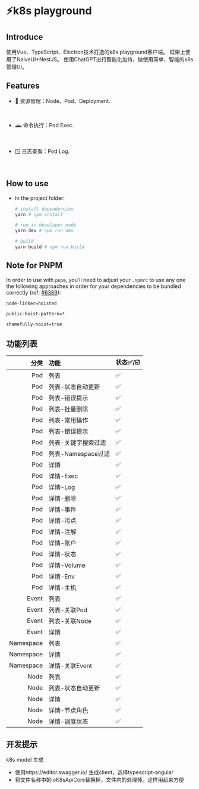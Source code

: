  
# ⚡k8s playground

 
 
## Introduce
使用Vue、TypeScript、Electron技术打造的k8s playground客户端。
框架上使用了NaiveUI+NestJS。
使用ChatGPT进行智能化加持，做使用简单、智能的k8s 管理UI。

## Features

- 🔨 资源管理：Node、Pod、Deployment.
<br>

- 🛻 命令执行：Pod Exec.
<br>

- 🪟 日志查看：Pod Log.
<br>


## How to use

- In the project folder: 
  ```bash
  # install dependencies
  yarn # npm install

  # run in developer mode
  yarn dev # npm run dev

  # build
  yarn build # npm run build
  ```

## Note for PNPM

In order to use with `pnpm`, you'll need to adjust your `.npmrc` to use any one the following approaches in order for your dependencies to be bundled correctly (ref: [#6389](https://github.com/electron-userland/electron-builder/issues/6289#issuecomment-1042620422)):
```
node-linker=hoisted
```
```
public-hoist-pattern=*
```
```
shamefully-hoist=true
```
## 功能列表
|        分类 | 功能             | 	状态✅/☑️ |
|----------:|:---------------|:--------|
|       Pod | 列表             | ✅       |
|       Pod | 列表-状态自动更新      | ✅       |
|       Pod | 列表-错误提示        | ✅       |
|       Pod | 列表-批量删除        | ✅       |
|       Pod | 列表-常用操作        | ✅       |
|       Pod | 列表-错误提示        | ✅       |
|       Pod | 列表-关键字搜索过滤     | ✅       |
|       Pod | 列表-Namespace过滤 | ✅       |
|       Pod | 详情             | ✅       |
|       Pod | 详情-Exec        | ✅       |
|       Pod | 详情-Log         | ✅       |
|       Pod | 详情-删除          | ✅       |
|       Pod | 详情-事件          | ✅       |
|       Pod | 详情-污点          | ✅       |
|       Pod | 详情-注解          | ✅       |
|       Pod | 详情-账户          | ✅       |
|       Pod | 详情-状态          | ✅       |
|       Pod | 详情-Volume      | ✅       |
|       Pod | 详情-Env         | ✅       |
|       Pod | 详情-主机          | ✅       |
|     Event | 列表             | ✅       |
|     Event | 列表-关联Pod       | ✅       |
|     Event | 列表-关联Node      | ✅       |
|     Event | 详情             | ✅       |
| Namespace | 列表             | ✅       |
| Namespace | 详情             | ✅       |
| Namespace | 详情-关联Event     | ✅       |
|      Node | 列表             | ✅       |
|      Node | 列表-状态自动更新      | ✅       |
|      Node | 详情             | ✅       |
|      Node | 详情-节点角色        | ✅       |
|      Node | 详情-调度状态        | ✅       |
## 开发提示
 
k8s model 生成
 * 使用https://editor.swagger.io/ 生成client，选择typescript-angular
 * 将文件名称中的ioK8sApiCore替换掉，文件内的处理掉。这样用起来方便
